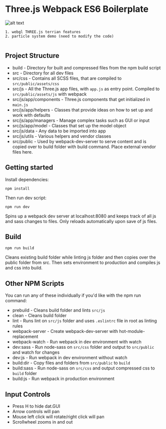 # Three.js Webpack ES6 Boilerplate

![alt text](https://github.com/MemoryWrong/webgl-experiment/tree/master/src/public/assets/img/demo.png)

```
1. webgl THREE.js terrian features 
2. particle system demo (need to modify the code)


```
## Project Structure
* build - Directory for built and compressed files from the npm build script
* src - Directory for all dev files
* src/css - Contains all SCSS files, that are compiled to `src/public/assets/css`
* src/js - All the Three.js app files, with `app.js` as entry point. Compiled to `src/public/assets/js` with webpack
* src/js/app/components - Three.js components that get initialized in `main.js`
* src/js/app/helpers - Classes that provide ideas on how to set up and work with defaults
* src/js/app/managers - Manage complex tasks such as GUI or input
* src/js/app/model - Classes that set up the model object
* src/js/data - Any data to be imported into app
* src/js/utils - Various helpers and vendor classes
* src/public - Used by webpack-dev-server to serve content and is copied over to build folder with build command. Place external vendor files here.

## Getting started
Install dependencies:

```
npm install
```

Then run dev script:

```
npm run dev
```

Spins up a webpack dev server at localhost:8080 and keeps track of all js and sass changes to files. Only reloads automatically upon save of js files.

## Build
```
npm run build
```

Cleans existing build folder while linting js folder and then copies over the public folder from src. Then sets environment to production and compiles js and css into build.

## Other NPM Scripts
You can run any of these individually if you'd like with the npm run command:
* prebuild - Cleans build folder and lints `src/js`
* clean - Cleans build folder
* lint - Runs lint on `src/js` folder and uses `.eslintrc` file in root as linting rules
* webpack-server - Create webpack-dev-server with hot-module-replacement
* webpack-watch - Run webpack in dev environment with watch
* dev:sass - Run node-sass on `src/css` folder and output to `src/public` and watch for changes
* dev:js - Run webpack in dev environment without watch
* build:dir - Copy files and folders from `src/public` to `build`
* build:sass - Run node-sass on `src/css` and output compressed css to `build` folder
* build:js - Run webpack in production environment

## Input Controls
* Press H to hide dat.GUI
* Arrow controls will pan
* Mouse left click will rotate/right click will pan
* Scrollwheel zooms in and out
